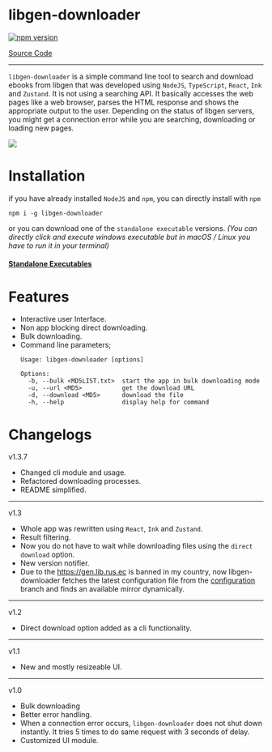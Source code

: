 # libgen-downloader 

[![npm version](https://badge.fury.io/js/libgen-downloader.svg)](https://badge.fury.io/js/libgen-downloader)

[Source Code](https://github.com/obsfx/libgen-downloader)

---

`libgen-downloader` is a simple command line tool to search and download ebooks from libgen that was developed using `NodeJS`, `TypeScript`, `React`, `Ink` and `Zustand`. It is not using a searching API. It basically accesses the web pages like a web browser, parses the HTML response and shows the appropriate output to the user. Depending on the status of libgen servers, you might get a connection error while you are searching, downloading or loading new pages.




![](https://raw.githubusercontent.com/obsfx/libgen-downloader/gh-pages/media/demo.gif)



# Installation

if you have already installed `NodeJS` and `npm`, you can directly install with `npm`



```
npm i -g libgen-downloader
```

or you can download one of the `standalone executable` versions. *(You can directly click and execute windows executable but in macOS / Linux you have to run it in your terminal)*

#### [Standalone Executables](https://github.com/obsfx/libgen-cli-downloader/releases)



# Features

- Interactive user Interface.
- Non app blocking direct downloading.
- Bulk downloading.
- Command line parameters;
  ```
  Usage: libgen-downloader [options]
  
  Options:
    -b, --bulk <MD5LIST.txt>  start the app in bulk downloading mode
    -u, --url <MD5>           get the download URL
    -d, --download <MD5>      download the file
    -h, --help                display help for command
  ```



# Changelogs

v1.3.7

- Changed cli module and usage.
- Refactored downloading processes.
- README simplified.

---

v1.3

- Whole app was rewritten using `React`, `Ink` and `Zustand`.
- Result filtering.
- Now you do not have to wait while downloading files using the `direct download` option.
- New version notifier.
- Due to the https://gen.lib.rus.ec is banned in my country, now libgen-downloader fetches the latest configuration file from the [configuration](https://github.com/obsfx/libgen-downloader/tree/configuration) branch and finds an available mirror dynamically.

---

v1.2

- Direct download option added as a cli functionality.

---

v1.1

- New and mostly resizeable UI.

---

v1.0

- Bulk downloading
- Better error handling.
- When a connection error occurs, `libgen-downloader` does not shut down instantly. It tries 5 times to do same request with 3 seconds of delay.
- Customized UI module.
